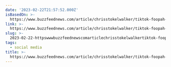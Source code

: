```yaml
---
date: '2023-02-22T21:57:52.000Z'
isBasedOn: >-
  https://www.buzzfeednews.com/article/chrisstokelwalker/tiktok-foopah-challenge-breast-boob-flashing
link: >-
  https://www.buzzfeednews.com/article/chrisstokelwalker/tiktok-foopah-challenge-breast-boob-flashing
slug: >-
  2023-02-22-httpswwwbuzzfeednewscomarticlechrisstokelwalkertiktok-foopah-challenge-breast-boob-flashing
tags:
  - social media
title: >-
  https://www.buzzfeednews.com/article/chrisstokelwalker/tiktok-foopah-challenge-breast-boob-flashing
---
```


